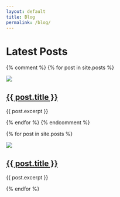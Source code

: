 ```yaml
---
layout: default
title: Blog
permalink: /blog/
---
```


<h1>Latest Posts</h1>

{% comment %}
  {% for post in site.posts %}
  <div class="{% cycle 'post', 'post-alternate' %}">
    <div class="post-image">
      <a href="{{ post.url }}"><img src="{{post.image}}"></a>
    </div>
    <div class="post-teaser">
      <div class="post-teaser-title">
        <h2><a href="{{ post.url }}">{{ post.title }}</a></h2>
      </div>
      <div class="post-teaser-content">
      <p>{{ post.excerpt }}</p>
      </div>
    </div>
    </div>
  {% endfor %}
  {% endcomment %}

  
  {% for post in site.posts %}
  <div class="{% cycle 'post', 'post' %}">
    <div class="post-image">
      <a href="{{ post.url }}"><img src="{{post.image}}"></a>
    </div>
    <div class="post-teaser">
      <div class="post-teaser-title">
        <h2><a href="{{ post.url }}">{{ post.title }}</a></h2>
      </div>
      <div class="post-teaser-content">
      <p>{{ post.excerpt }}</p>
      </div>
    </div>
    </div>
  {% endfor %}